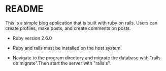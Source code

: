 # README

This is a simple blog application that is built with ruby on rails. Users can create profiles, make posts, and create comments on posts.

* Ruby version 2.6.0

* Ruby and rails must be installed on the host system.

* Navigate to the program directory and migrate the database with "rails db:migrate".Then start the server with "rails s".
